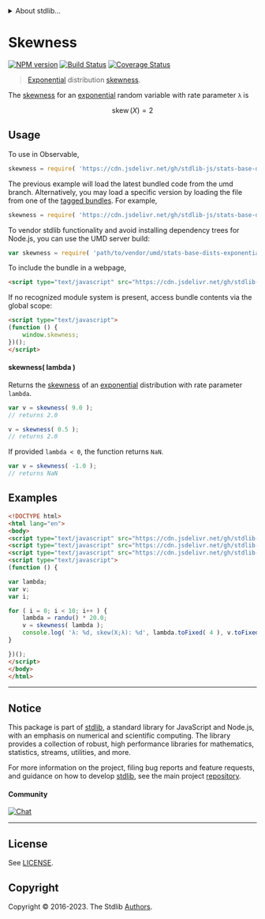 <!--

@license Apache-2.0

Copyright (c) 2018 The Stdlib Authors.

Licensed under the Apache License, Version 2.0 (the "License");
you may not use this file except in compliance with the License.
You may obtain a copy of the License at

   http://www.apache.org/licenses/LICENSE-2.0

Unless required by applicable law or agreed to in writing, software
distributed under the License is distributed on an "AS IS" BASIS,
WITHOUT WARRANTIES OR CONDITIONS OF ANY KIND, either express or implied.
See the License for the specific language governing permissions and
limitations under the License.

-->


<details>
  <summary>
    About stdlib...
  </summary>
  <p>We believe in a future in which the web is a preferred environment for numerical computation. To help realize this future, we've built stdlib. stdlib is a standard library, with an emphasis on numerical and scientific computation, written in JavaScript (and C) for execution in browsers and in Node.js.</p>
  <p>The library is fully decomposable, being architected in such a way that you can swap out and mix and match APIs and functionality to cater to your exact preferences and use cases.</p>
  <p>When you use stdlib, you can be absolutely certain that you are using the most thorough, rigorous, well-written, studied, documented, tested, measured, and high-quality code out there.</p>
  <p>To join us in bringing numerical computing to the web, get started by checking us out on <a href="https://github.com/stdlib-js/stdlib">GitHub</a>, and please consider <a href="https://opencollective.com/stdlib">financially supporting stdlib</a>. We greatly appreciate your continued support!</p>
</details>

# Skewness

[![NPM version][npm-image]][npm-url] [![Build Status][test-image]][test-url] [![Coverage Status][coverage-image]][coverage-url] <!-- [![dependencies][dependencies-image]][dependencies-url] -->

> [Exponential][exponential-distribution] distribution [skewness][skewness].

<!-- Section to include introductory text. Make sure to keep an empty line after the intro `section` element and another before the `/section` close. -->

<section class="intro">

The [skewness][skewness] for an [exponential][exponential-distribution] random variable with rate parameter `λ` is

<!-- <equation class="equation" label="eq:exponential_skewness" align="center" raw="\operatorname{skew}\left( X \right) = 2" alt="Skewness for an exponential distribution."> -->

```math
\mathop{\mathrm{skew}}\left( X \right) = 2
```

<!-- <div class="equation" align="center" data-raw-text="\operatorname{skew}\left( X \right) = 2" data-equation="eq:exponential_skewness">
    <img src="https://cdn.jsdelivr.net/gh/stdlib-js/stdlib@51534079fef45e990850102147e8945fb023d1d0/lib/node_modules/@stdlib/stats/base/dists/exponential/skewness/docs/img/equation_exponential_skewness.svg" alt="Skewness for an exponential distribution.">
    <br>
</div> -->

<!-- </equation> -->

</section>

<!-- /.intro -->

<!-- Package usage documentation. -->



<section class="usage">

## Usage

To use in Observable,

```javascript
skewness = require( 'https://cdn.jsdelivr.net/gh/stdlib-js/stats-base-dists-exponential-skewness@umd/browser.js' )
```
The previous example will load the latest bundled code from the umd branch. Alternatively, you may load a specific version by loading the file from one of the [tagged bundles](https://github.com/stdlib-js/stats-base-dists-exponential-skewness/tags). For example,

```javascript
skewness = require( 'https://cdn.jsdelivr.net/gh/stdlib-js/stats-base-dists-exponential-skewness@v0.1.1-umd/browser.js' )
```

To vendor stdlib functionality and avoid installing dependency trees for Node.js, you can use the UMD server build:

```javascript
var skewness = require( 'path/to/vendor/umd/stats-base-dists-exponential-skewness/index.js' )
```

To include the bundle in a webpage,

```html
<script type="text/javascript" src="https://cdn.jsdelivr.net/gh/stdlib-js/stats-base-dists-exponential-skewness@umd/browser.js"></script>
```

If no recognized module system is present, access bundle contents via the global scope:

```html
<script type="text/javascript">
(function () {
    window.skewness;
})();
</script>
```

#### skewness( lambda )

Returns the [skewness][skewness] of an [exponential][exponential-distribution] distribution with rate parameter `lambda`.

```javascript
var v = skewness( 9.0 );
// returns 2.0

v = skewness( 0.5 );
// returns 2.0
```

If provided `lambda < 0`, the function returns `NaN`.

```javascript
var v = skewness( -1.0 );
// returns NaN
```

</section>

<!-- /.usage -->

<!-- Package usage notes. Make sure to keep an empty line after the `section` element and another before the `/section` close. -->

<section class="notes">

</section>

<!-- /.notes -->

<!-- Package usage examples. -->

<section class="examples">

## Examples

<!-- eslint no-undef: "error" -->

```html
<!DOCTYPE html>
<html lang="en">
<body>
<script type="text/javascript" src="https://cdn.jsdelivr.net/gh/stdlib-js/random-base-randu@umd/browser.js"></script>
<script type="text/javascript" src="https://cdn.jsdelivr.net/gh/stdlib-js/math-base-special-round@umd/browser.js"></script>
<script type="text/javascript" src="https://cdn.jsdelivr.net/gh/stdlib-js/stats-base-dists-exponential-skewness@umd/browser.js"></script>
<script type="text/javascript">
(function () {

var lambda;
var v;
var i;

for ( i = 0; i < 10; i++ ) {
    lambda = randu() * 20.0;
    v = skewness( lambda );
    console.log( 'λ: %d, skew(X;λ): %d', lambda.toFixed( 4 ), v.toFixed( 4 ) );
}

})();
</script>
</body>
</html>
```

</section>

<!-- /.examples -->

<!-- Section to include cited references. If references are included, add a horizontal rule *before* the section. Make sure to keep an empty line after the `section` element and another before the `/section` close. -->

<section class="references">

</section>

<!-- /.references -->

<!-- Section for related `stdlib` packages. Do not manually edit this section, as it is automatically populated. -->

<section class="related">

</section>

<!-- /.related -->

<!-- Section for all links. Make sure to keep an empty line after the `section` element and another before the `/section` close. -->


<section class="main-repo" >

* * *

## Notice

This package is part of [stdlib][stdlib], a standard library for JavaScript and Node.js, with an emphasis on numerical and scientific computing. The library provides a collection of robust, high performance libraries for mathematics, statistics, streams, utilities, and more.

For more information on the project, filing bug reports and feature requests, and guidance on how to develop [stdlib][stdlib], see the main project [repository][stdlib].

#### Community

[![Chat][chat-image]][chat-url]

---

## License

See [LICENSE][stdlib-license].


## Copyright

Copyright &copy; 2016-2023. The Stdlib [Authors][stdlib-authors].

</section>

<!-- /.stdlib -->

<!-- Section for all links. Make sure to keep an empty line after the `section` element and another before the `/section` close. -->

<section class="links">

[npm-image]: http://img.shields.io/npm/v/@stdlib/stats-base-dists-exponential-skewness.svg
[npm-url]: https://npmjs.org/package/@stdlib/stats-base-dists-exponential-skewness

[test-image]: https://github.com/stdlib-js/stats-base-dists-exponential-skewness/actions/workflows/test.yml/badge.svg?branch=v0.1.1
[test-url]: https://github.com/stdlib-js/stats-base-dists-exponential-skewness/actions/workflows/test.yml?query=branch:v0.1.1

[coverage-image]: https://img.shields.io/codecov/c/github/stdlib-js/stats-base-dists-exponential-skewness/main.svg
[coverage-url]: https://codecov.io/github/stdlib-js/stats-base-dists-exponential-skewness?branch=main

<!--

[dependencies-image]: https://img.shields.io/david/stdlib-js/stats-base-dists-exponential-skewness.svg
[dependencies-url]: https://david-dm.org/stdlib-js/stats-base-dists-exponential-skewness/main

-->

[chat-image]: https://img.shields.io/gitter/room/stdlib-js/stdlib.svg
[chat-url]: https://app.gitter.im/#/room/#stdlib-js_stdlib:gitter.im

[stdlib]: https://github.com/stdlib-js/stdlib

[stdlib-authors]: https://github.com/stdlib-js/stdlib/graphs/contributors

[umd]: https://github.com/umdjs/umd
[es-module]: https://developer.mozilla.org/en-US/docs/Web/JavaScript/Guide/Modules

[deno-url]: https://github.com/stdlib-js/stats-base-dists-exponential-skewness/tree/deno
[umd-url]: https://github.com/stdlib-js/stats-base-dists-exponential-skewness/tree/umd
[esm-url]: https://github.com/stdlib-js/stats-base-dists-exponential-skewness/tree/esm
[branches-url]: https://github.com/stdlib-js/stats-base-dists-exponential-skewness/blob/main/branches.md

[stdlib-license]: https://raw.githubusercontent.com/stdlib-js/stats-base-dists-exponential-skewness/main/LICENSE

[exponential-distribution]: https://en.wikipedia.org/wiki/Exponential_distribution

[skewness]: https://en.wikipedia.org/wiki/Skewness

</section>

<!-- /.links -->
